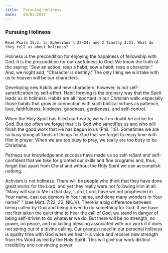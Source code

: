 ```yaml
---
title:  Pursuing Holiness
date:   09/02/2017
---
```


### Pursuing Holiness 
`Read Psalm 15:1, 2; Ephesians 4:22–24; and 2 Timothy 2:21. What do they tell us about holiness?`

Holiness is the precondition for enjoying the happiness of fellowship with God. It is the precondition for our usefulness to God. We know the truth of the saying: “Sow an action, reap a habit; sow a habit, reap a character.” And, we might add, “Character is destiny.” The only thing we will take with us to heaven will be our characters. 

Developing new habits and new characters, however, is not self-sanctification by self-effort. Habit forming is the ordinary way that the Spirit leads us in holiness. Habits are all important in our Christian walk, especially those habits that grow in connection with such biblical virtues as patience, love, faithfulness, kindness, goodness, gentleness, and self-control. 

When the Holy Spirit has filled our hearts, we will no doubt be active for God. But too often we forget that it is God who sanctifies us and who will finish the good work that He has begun in us (Phil. 1:6). Sometimes we are so busy doing all kinds of things for God that we forget to enjoy time with Him in prayer. When we are too busy to pray, we really are too busy to be Christians. 

Perhaps our knowledge and success have made us so self-reliant and self-confident that we take for granted our skills and fine programs and, thus, forget that apart from Christ and without the Holy Spirit we can accomplish nothing. 

Activism is not holiness. There will be people who think that they have done great works for the Lord, and yet they really were not following Him at all. “Many will say to Me in that day, ‘Lord, Lord, have we not prophesied in Your name, cast out demons in Your name, and done many wonders in Your name?’ ” (see Matt. 7:22, 23, NKJV). There is a big difference between being called by God and being driven to do something for God. If we have not first taken the quiet time to hear the call of God, we stand in danger of being self-driven to do whatever we do. But there will be no strength, no power, no peace, and no lasting blessing associated with our work if it does not spring out of a divine calling. Our greatest need in our personal holiness is quality time with God when we hear His voice and receive new strength from His Word as led by the Holy Spirit. This will give our work distinct credibility and convincing power.